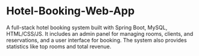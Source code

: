 # Hotel-Booking-Web-App
A full-stack hotel booking system built with Spring Boot, MySQL, HTML/CSS/JS. It includes an admin panel for managing rooms, clients, and reservations, and a user interface for booking. The system also provides statistics like top rooms and total revenue.
